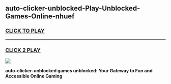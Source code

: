 
## auto-clicker-unblocked-Play-Unblocked-Games-Online-nhuef
<h3>
<a href="https://premium76.site?title=auto-clicker-unblocked&ref=25A">CLICK TO PLAY</a></h3>
<hr>

<h3>
<a href="https://premium76.site?title=auto-clicker-unblocked&ref=25A">CLICK 2 PLAY</a>
  
</h3>

<a href="https://premium76.site?title=auto-clicker-unblocked&ref=25A"><img src="https://clearcache.store/games.png"></a>


**auto-clicker-unblocked games unblocked: Your Gateway to Fun and Accessible Online Gaming**
